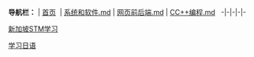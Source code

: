  **导航栏：** |
[首页](https://github.com/haibinren/haibinren.github.io/blob/master/README.md)  |
[系统和软件.md](https://github.com/haibinren/haibinren.github.io/blob/master/%E7%B3%BB%E7%BB%9F%E5%92%8C%E8%BD%AF%E4%BB%B6.md) |
[网页前后端.md](https://github.com/haibinren/haibinren.github.io/blob/master/%E7%BD%91%E9%A1%B5%E5%89%8D%E5%90%8E%E7%AB%AF.md)  |
[CC++编程.md](https://github.com/haibinren/haibinren.github.io/blob/master/CC%2B%2B%E8%B5%84%E6%96%99.md)  
-|-|-|-|-




[新加坡STM学习](https://haibinren.github.io/STM)      

[学习日语](https://haibinren.github.io/jp/)      

